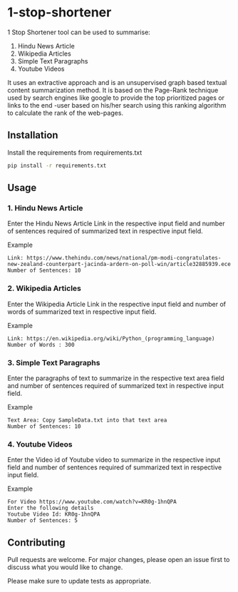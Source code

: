 # 1-stop-shortener

1 Stop Shortener tool can be used to summarise:

1. Hindu News Article
2. Wikipedia Articles
3. Simple Text Paragraphs
4. Youtube Videos

It uses an ​extractive approach​ and is ​an unsupervised graph​ based textual content summarization method. It is based on the Page-Rank technique used by search engines like google to provide the top prioritized pages or links to the end -user based on his/her search using this ranking algorithm to calculate the rank of the web-pages.

## Installation

Install the requirements from requirements.txt
```bash
pip install -r requirements.txt
```



## Usage
### 1. Hindu News Article

Enter the Hindu News Article Link in the respective input field and number of sentences required of summarized text in respective input field.

Example
```
Link: https://www.thehindu.com/news/national/pm-modi-congratulates-new-zealand-counterpart-jacinda-ardern-on-poll-win/article32885939.ece
Number of Sentences: 10
```

### 2. Wikipedia Articles

Enter the Wikipedia Article Link in the respective input field and number of words of summarized text in respective input field.

Example
```
Link: https://en.wikipedia.org/wiki/Python_(programming_language)
Number of Words : 300
```

### 3. Simple Text Paragraphs

Enter the paragraphs of text to summarize in the respective text area field and number of sentences required of summarized text in respective input field.

Example
```
Text Area: Copy SampleData.txt into that text area
Number of Sentences: 10
```

### 4. Youtube Videos
Enter the Video id of Youtube video to summarize in the respective input field and number of sentences required of summarized text in respective input field.

Example
```
For Video https://www.youtube.com/watch?v=KR0g-1hnQPA
Enter the following details
Youtube Video Id: KR0g-1hnQPA
Number of Sentences: 5
```

## Contributing
Pull requests are welcome. For major changes, please open an issue first to discuss what you would like to change.

Please make sure to update tests as appropriate.


